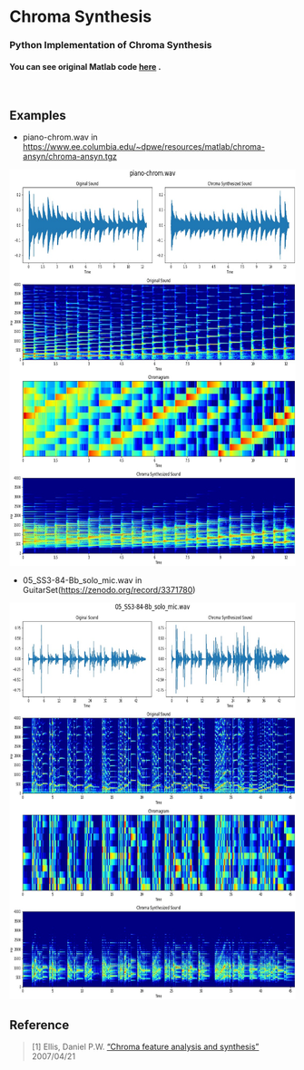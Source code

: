 # Chroma Synthesis
### Python Implementation of Chroma Synthesis  
#### **You can see original Matlab code [here](https://www.ee.columbia.edu/~dpwe/resources/matlab/chroma-ansyn/chroma-ansyn.tgz)  .**

<br>

## Examples
* piano-chrom.wav in https://www.ee.columbia.edu/~dpwe/resources/matlab/chroma-ansyn/chroma-ansyn.tgz

<p align="center">
  <img src="./examples/cyn_ex_piano.jpg" width="600px" height="700px">  
</p>
 
* 05_SS3-84-Bb_solo_mic.wav in GuitarSet(https://zenodo.org/record/3371780)

<p align="center">
  <img src="./examples/cyn_ex_guitar.jpg" width="600px" height="700px">  
</p>
  
## Reference
> [1] Ellis, Daniel P.W. [“Chroma feature analysis and synthesis”](https://www.ee.columbia.edu/~dpwe/resources/matlab/chroma-ansyn/) 2007/04/21
